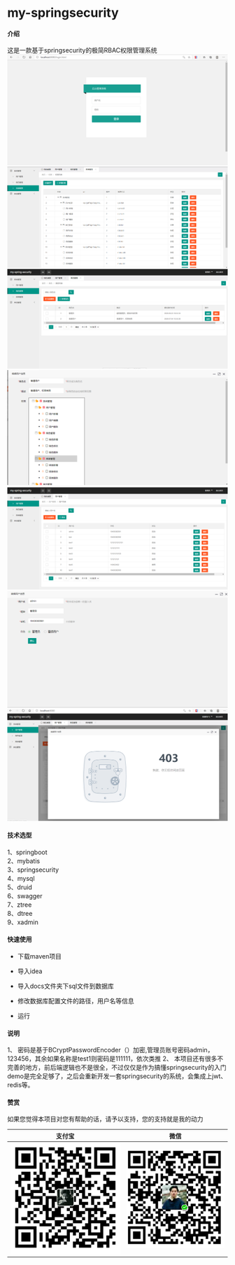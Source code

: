 # my-springsecurity
#### 介绍
这是一款基于springsecurity的极简RBAC权限管理系统
![](docs/images/login.PNG)
![](docs/images/menu.PNG)
![](docs/images/role.PNG)
![](docs/images/roleedit.PNG)
![](docs/images/user.PNG)
![](docs/images/useredit.PNG)
![](docs/images/useredit2.PNG)

#### 技术选型
1、springboot  
2、mybatis    
3、springsecurity  
4、mysql  
5、druid  
6、swagger  
7、ztree  
8、dtree  
9、xadmin

#### 快速使用

- 下载maven项目
 
- 导入idea
 
- 导入docs文件夹下sql文件到数据库
 
- 修改数据库配置文件的路径，用户名等信息
 
- 运行

#### 说明

1、 密码是基于BCryptPasswordEncoder（）加密,管理员账号密码admin，123456，其余如果名称是test1则密码是111111，依次类推
2、 本项目还有很多不完善的地方，前后端逻辑也不是很全，不过仅仅是作为搞懂springsecurity的入门demo是完全足够了，之后会重新开发一套springsecurity的系统，会集成上jwt、redis等。


#### 赞赏
如果您觉得本项目对您有帮助的话，请予以支持，您的支持就是我的动力

| 支付宝 | 微信 |
| ------ | ---- |
|    ![](docs/images/支付宝.jpg)    |  ![](docs/images/wechat.png)    |





